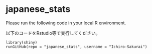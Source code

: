 # japanese_stats

Please run the following code in your local R environment.

以下のコードをRstudio等で実行してください。

```
library(shiny)
runGitHub(repo = "japanese_stats", username = "Ichiro-Sakurai")
```

